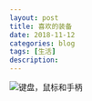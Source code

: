 ```yaml
---
layout: post
title: 喜欢的装备
date: 2018-11-12
categories: blog
tags: [生活]
description: 
---
```


![键盘，鼠标和手柄](http://lie209.tech/img/IMG_20181112_231710.jpg)

